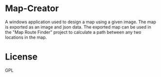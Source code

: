 # Map-Creator
A windows application used to design a map using a given image. The map is exported as an image and json data. The exported map
can be used in the "Map Route Finder" project to calculate a path between any two locations in the map.

# License
GPL
